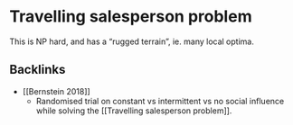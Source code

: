 # Travelling salesperson problem
This is NP hard, and has a “rugged terrain”, ie. many local optima.

## Backlinks
* [[Bernstein 2018]]
	* Randomised trial on constant vs intermittent vs no social influence while solving the [[Travelling salesperson problem]].

<!-- {BearID:23F3FADE-0E19-45DA-B9D5-425A4AF83DD8-32756-0000341E0237BA34} -->
